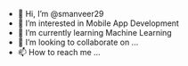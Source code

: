- 👋 Hi, I’m @smanveer29
- 👀 I’m interested in Mobile App Development
- 🌱 I’m currently learning Machine Learning 
- 💞️ I’m looking to collaborate on ...
- 📫 How to reach me ...

<!---
smanveer29/smanveer29 is a ✨ special ✨ repository because its `README.md` (this file) appears on your GitHub profile.
You can click the Preview link to take a look at your changes.
--->
